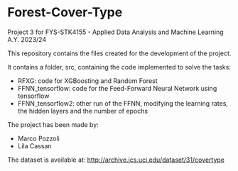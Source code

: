 # Forest-Cover-Type
Project 3 for FYS-STK4155 - Applied Data Analysis and Machine Learning A.Y. 2023/24

This repository contains the files created for the development of the project.

It contains a folder, src, containing the code implemented to solve the tasks:

- RFXG: code for XGBoosting and Random Forest
- FFNN_tensorflow: code for the Feed-Forward Neural Network using tensorflow
- FFNN_tensorflow2: other run of the FFNN, modifying the learning rates, the hidden layers and the number of epochs

The project has been made by:
 - Marco Pozzoli
 - Lila Cassan

The dataset is available at: http://archive.ics.uci.edu/dataset/31/covertype
